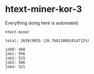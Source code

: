 # htext-miner-kor-3

Everything doing here is automated.

```
htext-miner

total: 2638/9855 (26.768138001014712%)

job0: 480
job1: 556
job2: 515
job3: 566
job4: 521
```